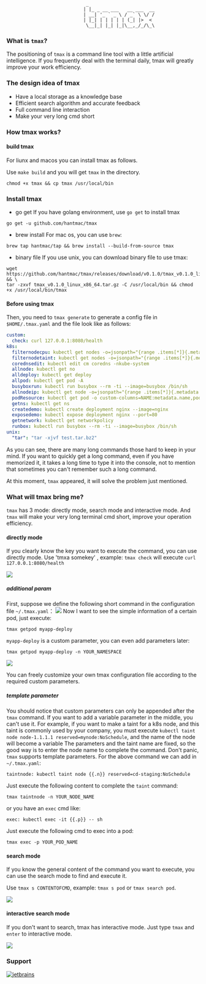                                  _
                                | |_ _ __ ___   __ ___  __
                                | __| '_ ` _ \ / _` \ \/ /
                                | |_| | | | | | (_| |>  <
                                 \__|_| |_| |_|\__,_/_/\_\

### What is `tmax`?

The positioning of `tmax` is a command line tool with a little artificial intelligence. 
If you frequently deal with the terminal daily, tmax will greatly improve your work efficiency.

### The design idea of tmax

- Have a local storage as a knowledge base
- Efficient search algorithm and accurate feedback
- Full command line interaction
- Make your very long cmd short

### How tmax works?

#### build tmax

For liunx and macos you can install tmax as follows.

Use `make build` and you will get `tmax` in the directory.

``
chmod +x tmax && cp tmax /usr/local/bin
``

### Install tmax
- go get
If you have golang environment, use `go get` to install tmax
```shell script
go get -u github.com/hantmac/tmax
```
- brew install
For mac os, you can use `brew`:
```shell script
brew tap hantmac/tap && brew install --build-from-source tmax
```
- binary file
If you use unix, you can download binary file to use tmax:
```shell script
wget https://github.com/hantmac/tmax/releases/download/v0.1.0/tmax_v0.1.0_linux_x86_64.tar.gz && \
tar -zxvf tmax_v0.1.0_linux_x86_64.tar.gz -C /usr/local/bin && chmod +x /usr/local/bin/tmax
```

#### Before using tmax
Then, you need to `tmax generate` to generate a config file in `$HOME/.tmax.yaml` and the file look like as follows:
```yaml
custom:
  check: curl 127.0.0.1:8080/health
k8s:
  filternodecpu: kubectl get nodes -o=jsonpath="{range .items[*]}{.metadata.name}{'\t'}{.status.capacity.cpu}{'\t'}{.status.capacity.memory}{'\n'}{end}"
  filternodetaint: kubectl get nodes -o=jsonpath="{range .items[*]}{.metadata.name}{'\t'}{.spec.taints[*].key}{'\n'}{end}"
  corednsedit: kubectl edit cm coredns -nkube-system
  allnode: kubectl get no
  alldeploy: kubectl get deploy
  allpod: kubectl get pod -A
  busyboxrun: kubectl run busybox --rm -ti --image=busybox /bin/sh
  allnodeip: kubectl get node -o=jsonpath="{range .items[*]}{.metadata.name}{'\t'}{.status.addresses[0].address}{'\n'}{end}"
  podResource: kubectl get pod -o custom-columns=NAME:metadata.name,podIP:status.podIP,hostIp:spec.containers[0].resources
  getns: kubectl get ns
  createdemo: kubectl create deployment nginx --image=nginx
  exposedemo: kubectl expose deployment nginx --port=80
  getnetwork: kubectl get networkpolicy
  runbox: kubectl run busybox --rm -ti --image=busybox /bin/sh
unix:
  "tar": "tar -xjvf test.tar.bz2"

```
As you can see, there are many long commands those hard to keep in your mind. 
If you want to quickly get a long command, even if you have memorized it, it takes a long time to type it into the console, 
not to mention that sometimes you can't remember such a long command.

At this moment, `tmax` appeared, it will solve the problem just mentioned.


### What will tmax bring me?

`tmax` has 3 mode: directly mode, search mode and interactive mode. And `tmax` will make your very long terminal cmd short, improve your operation efficiency.

#### directly mode
If you clearly know the key you want to execute the command, you can use directly mode.
Use 'tmxa somekey' , example: `tmax check` will execute `curl 127.0.0.1:8080/health`

![](https://media.giphy.com/media/RDo2WcJkTC0FKRN90B/giphy.gif)

##### additional param
First, suppose we define the following short command in the configuration file `~/.tmax.yaml`：
![](https://tva1.sinaimg.cn/large/008eGmZEgy1gn4uql913pj30sc04kwff.jpg)
Now I want to see the simple information of a certain pod, just execute:
```shell script
tmax getpod myapp-deploy
```
`myapp-deploy` is a custom parameter, you can even add parameters later:
```shell script
tmax getpod myapp-deploy -n YOUR_NAMESPACE
```
![](https://tva1.sinaimg.cn/large/008eGmZEgy1gn4uw5t44dj32hc070aci.jpg)

You can freely customize your own tmax configuration file according to the required custom parameters.

##### template parameter
You should notice that custom parameters can only be appended after the `tmax` command. 
If you want to add a variable parameter in the middle, you can't use it. 
For example, if you want to make a taint for a k8s node, and this taint is commonly used by your company,
 you must execute `kubectl taint node node-1.1.1.1 reserved=mynode:NoSchedule`, 
 and the name of the node will become a variable The parameters and the taint name are fixed, so the good way is to enter the node name to complete the command. 
 Don't panic, `tmax` supports template parameters. For the above command we can add in `~/.tmax.yaml`:
 ```shell script
taintnode: kubectl taint node {{.n}} reserved=cd-staging:NoSchedule
```

Just execute the following content to complete the `taint` command:
```shell script
tmax taintnode -n YOUR_NODE_NAME
```

or you have an `exec` cmd like:
 ```shell script
exec: kubectl exec -it {{.p}} -- sh
```

Just execute the following cmd to exec into a pod:
```shell script
tmax exec -p YOUR_POD_NAME
```

#### search mode

If you know the general content of the command you want to execute, 
you can use the search mode to find and execute it.

Use `tmax s CONTENTOFCMD`, example: `tmax s pod` or `tmax search pod`.

![](https://media.giphy.com/media/35GSDu1daAo1Tnox6w/giphy.gif)

#### interactive search mode
If you don't want to search, tmax has interactive mode.
Just type `tmax` and `enter` to interactive mode.

![](https://media.giphy.com/media/LKvKeVYj3FinUeiwlu/giphy.gif)



### Support

[![jetbrains](https://s1.ax1x.com/2020/03/26/G9uQoR.png)]( https://www.jetbrains.com/?from=tmax)
